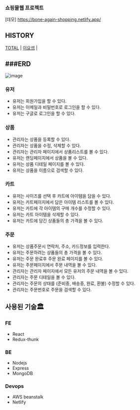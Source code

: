 ### 쇼핑몰웹 프로젝트
[데모] https://bone-again-shopping.netlify.app/

HISTORY
---
[TOTAL](DOCUMENT/HISTORY/TOTAL) | [이요셉]() |



###ERD
---
![image](https://github.com/user-attachments/assets/ee0d0b61-3f52-4d27-b79b-0c8cad39dacc)



### 유저

-   유저는 회원가입을 할 수 있다.
-   유저는 이메일과 비밀번호로 로그인을 할 수 있다.
-   유저는 구글로 로그인을 할 수 있다.

### 상품

-   관리자는 상품을 등록할 수 있다.
-   관리자는 상품을 수정, 삭제할 수 있다.
-   관리자는 관리자 페이지에서 상품리스트를 볼 수 있다.
-   유저는 랜딩페이지에서 상품을 볼 수 있다.
-   유저는 상품 디테일 페이지를 볼 수 있다.
-   유저는 상품을 이름으로 검색할 수 있다.

### 카트

-   유저는 사이즈를 선택 후 카트에 아이템을 담을 수 있다.
-   유저는 카트페이지에서 담은 아이템 리스트를 볼 수 있다.
-   유저는 카트에 각 아이템의 구매 개수를 수정할 수 있다.
-   유저는 카트 아이템을 삭제할 수 있다.
-   유저는 카트에 담긴 상품들의 총 가격을 볼 수 있다.

### 주문

-   유저는 상품주문시 연락처, 주소, 카드정보를 입력한다.
-   유저는 주문하려는 상품들의 총 가격을 볼 수 있다.
-   유저는 주문 완료후 주문 완료 페이지를 볼 수 있다.
-   유저는 주문페이지에서 주문 내역을 볼 수 있다.
-   관리자는 관리자 페이지에서 모든 유저의 주문 내역을 볼 수 있다.
-   관리자는 주문 디테일을 볼 수 있다.
-   관리자는 주문의 상태를 (준비중, 배송중, 완료, 환불) 수정할 수 있다.
-   관리자는 주문번호로 주문을 검색할 수 있다.

## 사용된 기술🏛

### FE

-   React
-   Redux-thunk

### BE

-   Nodejs
-   Express
-   MongoDB

### Devops

-   AWS beanstalk
-   Netlify
